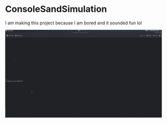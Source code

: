 # ConsoleSandSimulation
I am making this project because I am bored and it sounded fun lol


![Game](gitAssets/2023-04-29-20-45-20.gif)
